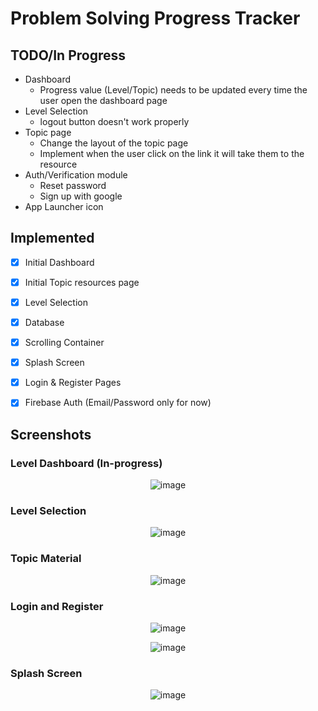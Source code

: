 # Problem Solving Progress Tracker

## TODO/In Progress

- Dashboard
    - Progress value (Level/Topic) needs to be updated every time the user open the dashboard page
- Level Selection
    - logout button doesn't work properly
- Topic page
    - Change the layout of the topic page
    - Implement when the user click on the link it will take them to the resource  
- Auth/Verification module
    - Reset password
    - Sign up with google
- App Launcher icon

## Implemented

- [x] Initial Dashboard
- [x] Initial Topic resources page
- [x] Level Selection
- [x] Database
- [x] Scrolling Container
- [x] Splash Screen
- [x] Login & Register Pages
- [x] Firebase Auth (Email/Password only for now)


## Screenshots

### Level Dashboard (In-progress)

<div align="center">

![image](https://github.com/EbrahemMordy/Flutter-Project/assets/73834838/c723446b-95e9-4f6a-b13b-c12eb43a4843)

</div>


### Level Selection 

<div align="center">

![image](https://github.com/EbrahemMordy/Flutter-Project/assets/73834838/50026efa-afc6-4a8f-a010-0453aef65be5)

</div>

### Topic Material

<div align="center">

![image](https://github.com/EbrahemMordy/Flutter-Project/assets/73834838/c6c9e398-fa77-4f2d-9f3f-0e918f9358aa)

</div>

### Login and Register

<div align="center">

![image](https://github.com/EbrahemMordy/Flutter-Project/assets/73834838/29beaa9a-3939-4696-af58-e6caecff2ad4)

![image](https://github.com/EbrahemMordy/Flutter-Project/assets/73834838/15aba482-273e-4977-970c-80319bfc95b4)

</div>

### Splash Screen

<div align="center">

![image](https://github.com/EbrahemMordy/Flutter-Project/assets/73834838/e495eae8-1b00-44a0-a23a-9c1348e5f599)

</div>